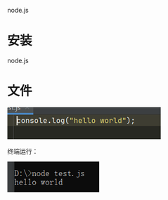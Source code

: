 node.js

# 安装

node.js



# 文件

![image-20210712092914938](https://raw.githubusercontent.com/whr819987540/pic/main/image-20210712092914938.png)

终端运行：

![image-20210712092940055](https://raw.githubusercontent.com/whr819987540/pic/main/image-20210712092940055.png)

